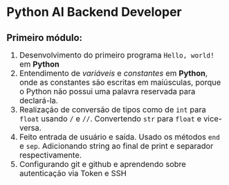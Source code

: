 # Python AI Backend Developer 

## Primeiro módulo:
<ol style="font-size:1.1rem;">
    <li>
        Desenvolvimento do primeiro programa <code>Hello, world!</code> em <strong>Python</strong>
    </li>
    <li>
        Entendimento de <i>variáveis</i> e <i>constantes</i> em <strong>Python</strong>, onde as constantes são escritas em maiúsculas, porque o Python não possui uma palavra reservada para declará-la.
    </li>
    <li>
        Realização de conversão de tipos como de <code>int</code> para <code>float</code> usando <code>/</code> e <code>//</code>. Convertendo <code>str</code> para <code>float</code> e vice-versa.   
    </li>
    <li>
        Feito entrada de usuário e saída. Usado os métodos <code>end</code> e <code>sep</code>. Adicionando string ao final de print e separador respectivamente.
    </li>
    <li>
        Configurando git e github e aprendendo sobre autenticação via Token e SSH
    </li>
</ol>